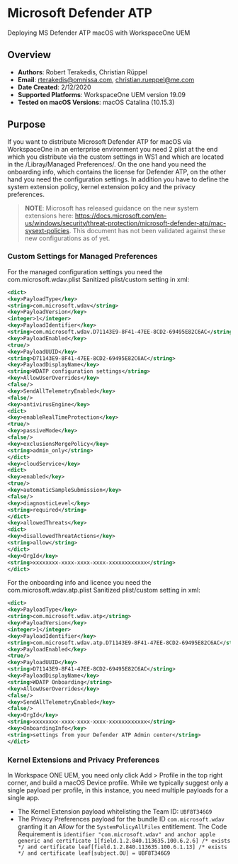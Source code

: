 # Microsoft Defender ATP #
Deploying MS Defender ATP macOS with WorkspaceOne UEM

## Overview
- **Authors**: Robert Terakedis, Christian Rüppel
- **Email**: rterakedis@omnissa.com, christian.rueppel@me.com
- **Date Created**: 2/12/2020
- **Supported Platforms**: WorkspaceOne UEM version 19.09
- **Tested on macOS Versions**: macOS Catalina (10.15.3)

## Purpose
<!-- Summary Start -->
If you want to distribute Microsoft Defender ATP for macOS via WorkspaceOne in an enterprise environment you need 2 plist at the end which you distribute via the custom settings in WS1 and which are located in the /Libray/Managed Preferences/.  On the one hand you need the onboarding info, which contains the license for Defender ATP, on the other hand you need the configuration settings. In addition you have to define the system extension policy, kernel extension policy and the privacy preferences.
<!-- Summary End -->
> **NOTE**:  Microsoft has released guidance on the new system extensions here:   https://docs.microsoft.com/en-us/windows/security/threat-protection/microsoft-defender-atp/mac-sysext-policies.  This document has not been validated against these new configurations as of yet.

### Custom Settings for Managed Preferences
For the managed configuration settings you need the com.microsoft.wdav.plist
Sanitized plist/custom setting in xml:
```xml
<dict>
<key>PayloadType</key>
<string>com.microsoft.wdav</string>
<key>PayloadVersion</key>
<integer>1</integer>
<key>PayloadIdentifier</key>
<string>com.microsoft.wdav.D71143E9-8F41-47EE-8CD2-69495E82C6AC</string>
<key>PayloadEnabled</key>
<true/>
<key>PayloadUUID</key>
<string>D71143E9-8F41-47EE-8CD2-69495E82C6AC</string>
<key>PayloadDisplayName</key>
<string>WDATP configuration settings</string>
<key>AllowUserOverrides</key>
<false/>
<key>SendAllTelemetryEnabled</key>
<false/>
<key>antivirusEngine</key>
<dict>
<key>enableRealTimeProtection</key>
<true/>
<key>passiveMode</key>
<false/>
<key>exclusionsMergePolicy</key>
<string>admin_only</string>
</dict>
<key>cloudService</key>
<dict>
<key>enabled</key>
<true/>
<key>automaticSampleSubmission</key>
<false/>
<key>diagnosticLevel</key>
<string>required</string>
</dict>
<key>allowedThreats</key>
<dict>
<key>disallowedThreatActions</key>
<string>allow</string>
</dict>
<key>OrgId</key>
<string>xxxxxxxx-xxxx-xxxx-xxxx-xxxxxxxxxxxx</string>
</dict>
```

For the onboarding info and licence you need the com.microsoft.wdav.atp.plist
Sanitized plist/custom setting in xml:
```xml
<dict>
<key>PayloadType</key>
<string>com.microsoft.wdav.atp</string>
<key>PayloadVersion</key>
<integer>1</integer>
<key>PayloadIdentifier</key>
<string>com.microsoft.wdav.atp.D71143E9-8F41-47EE-8CD2-69495E82C6AC</string>
<key>PayloadEnabled</key>
<true/>
<key>PayloadUUID</key>
<string>D71143E9-8F41-47EE-8CD2-69495E82C6AC</string>
<key>PayloadDisplayName</key>
<string>WDATP Onboarding</string>
<key>AllowUserOverrides</key>
<false/>
<key>SendAllTelemetryEnabled</key>
<false/>
<key>OrgId</key>
<string>xxxxxxxx-xxxx-xxxx-xxxx-xxxxxxxxxxxx</string>
<key>OnboardingInfo</key>
<string>settings from your Defender ATP Admin center</string>
</dict>
```

### Kernel Extensions and Privacy Preferences
In Workspace ONE UEM, you need only click Add > Profile in the top right corner, and build a macOS Device profile. While we typically suggest only a single payload per profile, in this instance, you need multiple payloads for a single app. 

* The Kernel Extension payload whitelisting the Team ID: `UBF8T346G9`
* The Privacy Preferences payload for the bundle ID `com.microsoft.wdav` granting it an *Allow* for the `SystemPolicyAllFiles` entitlement.  The Code Requirement is `identifier "com.microsoft.wdav" and anchor apple generic and certificate 1[field.1.2.840.113635.100.6.2.6] /* exists */ and certificate leaf[field.1.2.840.113635.100.6.1.13] /* exists */ and certificate leaf[subject.OU] = UBF8T346G9`
